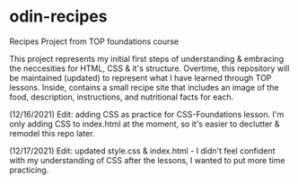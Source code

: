 # odin-recipes
Recipes Project from TOP foundations course

This project represents my initial first steps of understanding & embracing the neccesities for HTML, CSS & it's structure. Overtime, this repository will be maintained (updated) to represent what I have learned through TOP lessons. Inside, contains a small recipe site that includes an image of the food, description, instructions, and nutritional facts for each.

(12/16/2021) Edit: adding CSS as practice for CSS-Foundations lesson. I'm only adding CSS to index.html at the moment, so it's easier to declutter & remodel this repo later.

(12/17/2021) Edit: updated style.css & index.html - I didn't feel confident with my understanding of CSS after the lessons, I wanted to put more time practicing.

